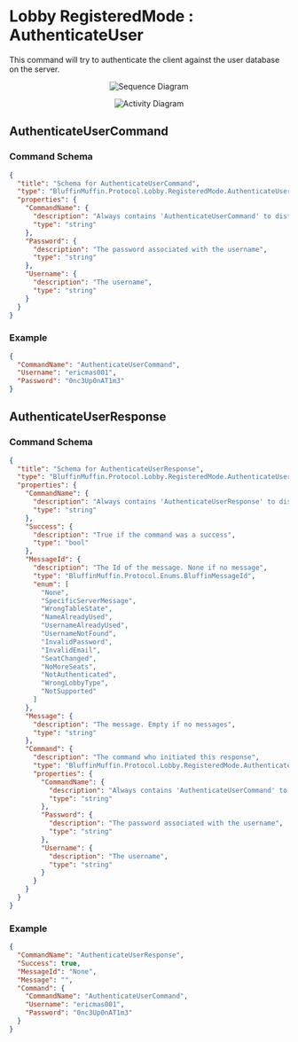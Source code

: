 # Lobby RegisteredMode : AuthenticateUser

This command will try to authenticate the client against the user database on the server.

<p align=center><img src="https://github.com/Ericmas001/BluffinMuffin.Protocol/blob/main/Documentation/Sequences/BluffinMuffin.Protocol.Lobby.RegisteredMode.AuthenticateUserCommand.png" alt="Sequence Diagram"></p>

<p align=center><img src="https://github.com/Ericmas001/BluffinMuffin.Protocol/blob/main/Documentation/Activities/BluffinMuffin.Protocol.Lobby.RegisteredMode.AuthenticateUserCommand.png" alt="Activity Diagram"></p>

## AuthenticateUserCommand

### Command Schema

```json
{
  "title": "Schema for AuthenticateUserCommand",
  "type": "BluffinMuffin.Protocol.Lobby.RegisteredMode.AuthenticateUserCommand",
  "properties": {
    "CommandName": {
      "description": "Always contains 'AuthenticateUserCommand' to distinguish the command from others.",
      "type": "string"
    },
    "Password": {
      "description": "The password associated with the username",
      "type": "string"
    },
    "Username": {
      "description": "The username",
      "type": "string"
    }
  }
}
```

### Example

```json
{
  "CommandName": "AuthenticateUserCommand",
  "Username": "ericmas001",
  "Password": "0nc3Up0nAT1m3"
}
```

## AuthenticateUserResponse

### Command Schema

```json
{
  "title": "Schema for AuthenticateUserResponse",
  "type": "BluffinMuffin.Protocol.Lobby.RegisteredMode.AuthenticateUserResponse",
  "properties": {
    "CommandName": {
      "description": "Always contains 'AuthenticateUserResponse' to distinguish the command from others.",
      "type": "string"
    },
    "Success": {
      "description": "True if the command was a success",
      "type": "bool"
    },
    "MessageId": {
      "description": "The Id of the message. None if no message",
      "type": "BluffinMuffin.Protocol.Enums.BluffinMessageId",
      "enum": [
        "None",
        "SpecificServerMessage",
        "WrongTableState",
        "NameAlreadyUsed",
        "UsernameAlreadyUsed",
        "UsernameNotFound",
        "InvalidPassword",
        "InvalidEmail",
        "SeatChanged",
        "NoMoreSeats",
        "NotAuthenticated",
        "WrongLobbyType",
        "NotSupported"
      ]
    },
    "Message": {
      "description": "The message. Empty if no messages",
      "type": "string"
    },
    "Command": {
      "description": "The command who initiated this response",
      "type": "BluffinMuffin.Protocol.Lobby.RegisteredMode.AuthenticateUserCommand",
      "properties": {
        "CommandName": {
          "description": "Always contains 'AuthenticateUserCommand' to distinguish the command from others.",
          "type": "string"
        },
        "Password": {
          "description": "The password associated with the username",
          "type": "string"
        },
        "Username": {
          "description": "The username",
          "type": "string"
        }
      }
    }
  }
}
```

### Example

```json
{
  "CommandName": "AuthenticateUserResponse",
  "Success": true,
  "MessageId": "None",
  "Message": "",
  "Command": {
    "CommandName": "AuthenticateUserCommand",
    "Username": "ericmas001",
    "Password": "0nc3Up0nAT1m3"
  }
}
```

